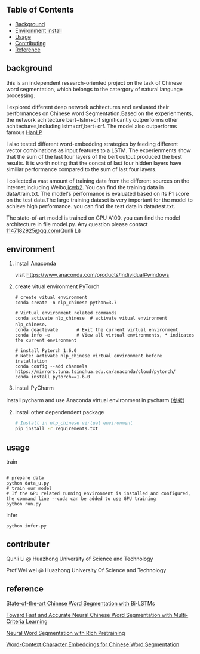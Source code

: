 ## Table of Contents

- [Background](#background)
- [Environment install](#environment)
- [Usage](#usage)
- [Contributing](#contributer)
- [Reference](#reference)

## background
this is an independent research-oriented project on the task of Chinese word segmentation, which belongs to the catergory of natural language processing.

I explored  different deep network achitectures and  evaluated their  performances on Chinese word Segmentation.Based on the experienments, the network achitecture bert+lstm+crf  significantly outperforms other achitectures,including lstm+crf,bert+crf. The model also outperforms famous [HanLP](https://www.hanlp.com/product-pos.html)

I also tested different word-embedding strategies by feeding different vector combinations as input features to a LSTM. The experienments show that the sum of the last four layers of the bert output produced the best results. It is worth noting that the concat of last four hidden layers have similiar performance compared to the sum of last four layers. 

I  collected a vast amount of training data from the different sources on the internet,including Weibo,[icwb2](http://sighan.cs.uchicago.edu/bakeoff2005/). You can find the training data in data/train.txt. The model's performance is evaluated based on its F1 score on the test data.The large training  dataset is very important for the model to achieve high performance. you can find the test data in data/test.txt.

The state-of-art model  is trained on GPU A100. you can find the model architecture in file model.py. Any question please contact 1147182925@qq.com(Qunli Li) 



## environment

1. install Anaconda

   visit https://www.anaconda.com/products/individual#windows


2. create vitual environment PyTorch
    ```shell
    # create vitual environment
    conda create -n nlp_chinese python=3.7	

    # Virtual environment related commands
    conda activate nlp_chinese  # activate vitual environment nlp_chinese，
    conda deactivate       # Exit the current virtual environment
    conda info -e          # View all virtual environments, * indicates the current environment

    # install Pytorch 1.6.0 
    # Note: activate nlp_chinese virtual environment before installation
    conda config --add channels https://mirrors.tuna.tsinghua.edu.cn/anaconda/cloud/pytorch/
    conda install pytorch==1.6.0
    ```


1. install PyCharm

  Install pycharm and use Anaconda virtual environment in pycharm (<a href="https://jingyan.baidu.com/article/f3e34a12e7b015f5eb653523.html">参考</a>)

2. Install other dependendent package

   ```sh
   # Install in nlp_chinese virtual environment
   pip install -r requirements.txt
   ```

## usage
 train

   ```
   
   # prepare data
   python data_u.py
   # train our model 
   # If the GPU related running environment is installed and configured, the command line --cuda can be added to use GPU training
   python run.py
   ```

 infer

   ```shell
   python infer.py
   ```

## contributer
Qunli Li @ Huazhong University of Science and Technology

Prof.Wei wei @ Huazhong University Of Science and Technology

## reference

[State-of-the-art Chinese Word Segmentation with Bi-LSTMs](https://aclanthology.org/D18-1529/)

[Toward Fast and Accurate Neural Chinese Word Segmentation with Multi-Criteria Learning](https://arxiv.org/pdf/1903.04190.pdf)

[Neural Word Segmentation with Rich Pretraining](https://aclanthology.org/P17-1078/)

[Word-Context Character Embeddings for Chinese Word Segmentation](https://aclanthology.org/D17-1079/)

   

